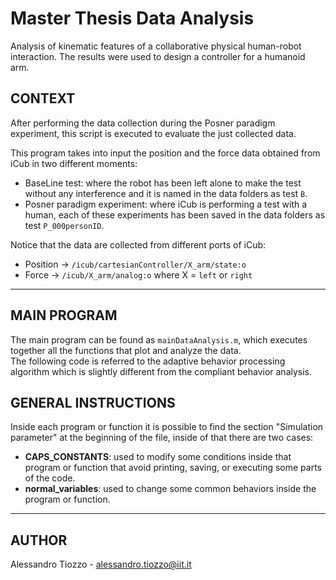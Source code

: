 # Master Thesis Data Analysis

Analysis of kinematic features of a collaborative physical human-robot interaction. The results were used to design a controller for a humanoid arm.

## CONTEXT

After performing the data collection during the Posner paradigm experiment, this script is executed to evaluate the just collected data.

This program takes into input the position and the force data obtained from iCub in two different moments:
* BaseLine test: where the robot has been left alone to make the test without any interference and it is named in the data folders as test `B`.
* Posner paradigm experiment: where iCub is performing a test with a human, each of these experiments has been saved in the data folders as test `P_000personID`.

Notice that the data are collected from different ports of iCub:
* Position -> `/icub/cartesianController/X_arm/state:o`
* Force    -> `/icub/X_arm/analog:o`
where X = `left` or `right`

-------------------
## MAIN PROGRAM
The main program can be found as `mainDataAnalysis.m`, which executes together all the functions that plot and analyze the data.   
The following code is referred to the adaptive behavior processing algorithm which is slightly different from the compliant behavior analysis.

## GENERAL INSTRUCTIONS
Inside each program or function it is possible to find the section "Simulation parameter" at the beginning of the file, inside of that there are two cases:
* __CAPS_CONSTANTS__: used to modify some conditions inside that program or function that avoid printing, saving, or executing some parts of the code.
* __normal_variables__: used to change some common behaviors inside the program or function.

----------------
## AUTHOR
Alessandro Tiozzo - alessandro.tiozzo@iit.it
